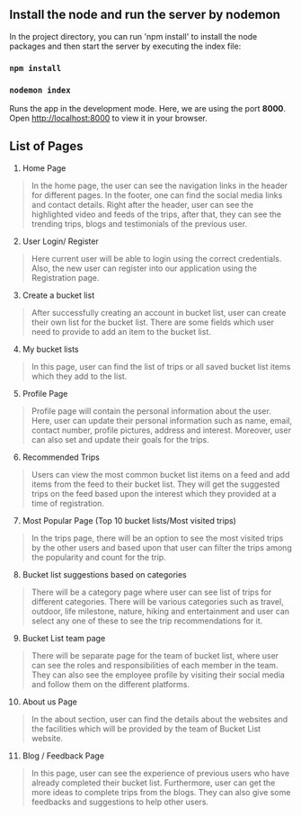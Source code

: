 ## Install the node and run the server by nodemon

In the project directory, you can run 'npm install' to install the node packages and then start the server by executing the index file:

### `npm install`

### `nodemon index`

Runs the app in the development mode. Here, we are using the port **8000**. \
Open [http://localhost:8000](http://localhost:8000) to view it in your browser.


## List of Pages 
1.	Home Page
> In the home page, the user can see the navigation links in the header for different pages. In the footer, one can find the social media links and contact details. Right after the header, user can see the highlighted video and feeds of the trips, after that, they can see the trending trips, blogs and testimonials of the previous user.

2.	User Login/ Register
> Here current user will be able to login using the correct credentials. Also, the new user can register into our application using the Registration page.

3.	Create a bucket list
> After successfully creating an account in bucket list, user can create their own list for the bucket list. There are some fields which user need to provide to add an item to the bucket list.

4.	My bucket lists
> In this page, user can find the list of trips or all saved bucket list items which they add to the list.

5.	Profile Page
> Profile page will contain the personal information about the user. Here, user can update their personal information such as name, email, contact number, profile pictures, address and interest. Moreover, user can also set and update their goals for the trips.

6.	Recommended Trips
> Users can view the most common bucket list items on a feed and add items from the feed to their bucket list. They will get the suggested trips on the feed based upon the interest which they provided at a time of registration.

7.	Most Popular Page (Top 10 bucket lists/Most visited trips)
> In the trips page, there will be an option to see the most visited trips by the other users and based upon that user can filter the trips among the popularity and count for the trip.

8.	Bucket list suggestions based on categories
> There will be a category page where user can see list of trips for different categories. There will be various categories such as travel, outdoor, life milestone, nature, hiking and entertainment and user can select any one of these to see the trip recommendations for it.

9.	Bucket List team page
> There will be separate page for the team of bucket list, where user can see the roles and responsibilities of each member in the team. They can also see the employee profile by visiting their social media and follow them on the different platforms.

10.	About us Page
> In the about section, user can find the details about the websites and the facilities which will be provided by the team of Bucket List website.

11.	Blog / Feedback Page
> In this page, user can see the experience of previous users who have already completed their bucket list. Furthermore, user can get the more ideas to complete trips from the blogs. They can also give some feedbacks and suggestions to help other users.
